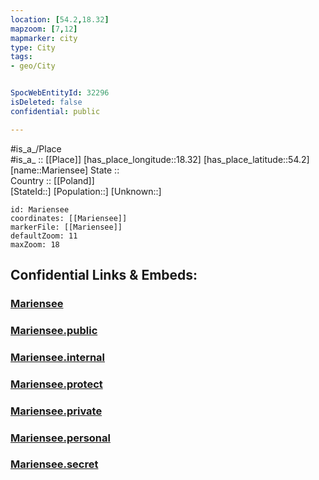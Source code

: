 ```yaml
---
location: [54.2,18.32] 
mapzoom: [7,12] 
mapmarker: city 
type: City
tags:
- geo/City


SpocWebEntityId: 32296
isDeleted: false
confidential: public

---
```

#is_a_/Place  
#is_a_ :: [[Place]] 
[has_place_longitude::18.32] 
[has_place_latitude::54.2] 
[name::Mariensee] 
State ::  
Country :: [[Poland]]  
[StateId::] 
[Population::] 
[Unknown::] 


```leaflet
id: Mariensee
coordinates: [[Mariensee]] 
markerFile: [[Mariensee]] 
defaultZoom: 11 
maxZoom: 18
```


## Confidential Links & Embeds: 

### [Mariensee](/_Standards/Earth/Continent/Europe/Europe~East/Poland/Provinces~Poland/Pomeranian/City/Mariensee.md) 

### [Mariensee.public](/_public/Earth/Continent/Europe/Europe~East/Poland/Provinces~Poland/Pomeranian/City/Mariensee.public.md) 

### [Mariensee.internal](/_internal/Earth/Continent/Europe/Europe~East/Poland/Provinces~Poland/Pomeranian/City/Mariensee.internal.md) 

### [Mariensee.protect](/_protect/Earth/Continent/Europe/Europe~East/Poland/Provinces~Poland/Pomeranian/City/Mariensee.protect.md) 

### [Mariensee.private](/_private/Earth/Continent/Europe/Europe~East/Poland/Provinces~Poland/Pomeranian/City/Mariensee.private.md) 

### [Mariensee.personal](/_personal/Earth/Continent/Europe/Europe~East/Poland/Provinces~Poland/Pomeranian/City/Mariensee.personal.md) 

### [Mariensee.secret](/_secret/Earth/Continent/Europe/Europe~East/Poland/Provinces~Poland/Pomeranian/City/Mariensee.secret.md)

